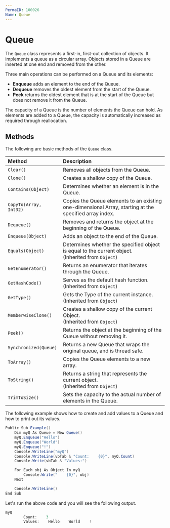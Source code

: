 ```yaml
---
PermaID: 100026
Name: Queue
---
```


# Queue

The `Queue` class represents a first-in, first-out collection of objects. It implements a queue as a circular array. Objects stored in a Queue are inserted at one end and removed from the other.

Three main operations can be performed on a Queue and its elements:

 - **Enqueue** adds an element to the end of the Queue.
 - **Dequeue** removes the oldest element from the start of the Queue.
 - **Peek** returns the oldest element that is at the start of the Queue but does not remove it from the Queue.

The capacity of a Queue is the number of elements the Queue can hold. As elements are added to a Queue, the capacity is automatically increased as required through reallocation.

## Methods

The following are basic methods of the `Queue` class. 

| Method            | Description                                                        |
| :-----------------| :------------------------------------------------------------------|
| `Clear()`        | Removes all objects from the Queue.                                |
| `Clone()`        | Creates a shallow copy of the Queue.                               |
| `Contains(Object)`      | Determines whether an element is in the Queue.             |
| `CopyTo(Array, Int32)` | Copies the Queue elements to an existing one-dimensional Array, starting at the specified array index. |
| `Dequeue()`      | Removes and returns the object at the beginning of the Queue.      |
| `Enqueue(Object)` | Adds an object to the end of the Queue.                          |
| `Equals(Object)`  | Determines whether the specified object is equal to the current object. <br> (Inherited from `Object`) |
| `GetEnumerator()` | Returns an enumerator that iterates through the Queue.           |
| `GetHashCode()`   | Serves as the default hash function. <br> (Inherited from `Object`)|
| `GetType()`       | Gets the Type of the current instance. <br> (Inherited from `Object`) |
| `MemberwiseClone()` | Creates a shallow copy of the current Object. <br> (Inherited from `Object`) |
| `Peek()`          | Returns the object at the beginning of the Queue without removing it. |
| `Synchronized(Queue)` | Returns a new Queue that wraps the original queue, and is thread safe. |
| `ToArray()`       | Copies the Queue elements to a new array.                         |
| `ToString()`      | Returns a string that represents the current object. <br> (Inherited from `Object`) |
| `TrimToSize()`    | Sets the capacity to the actual number of elements in the Queue.  |

The following example shows how to create and add values to a Queue and how to print out its values.

```csharp
Public Sub Example()
    Dim myQ As Queue = New Queue()
    myQ.Enqueue("Hello")
    myQ.Enqueue("World")
    myQ.Enqueue("!")
    Console.WriteLine("myQ")
    Console.WriteLine(vbTab & "Count:    {0}", myQ.Count)
    Console.Write(vbTab & "Values:")

    For Each obj As Object In myQ
        Console.Write("    {0}", obj)
    Next

    Console.WriteLine()
End Sub
```

Let's run the above code and you will see the following output.

```csharp
myQ
        Count:    3
        Values:    Hello    World    !
```